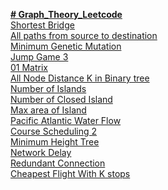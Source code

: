 <a href="https://leetcode.com/studyplan/graph-theory/"> **# Graph_Theory_Leetcode** </a><br>
<a href="https://leetcode.com/problems/shortest-bridge/description/?envType=study-plan-v2&envId=graph-theory"> Shortest Bridge</a> <br>
<a href="https://leetcode.com/problems/all-paths-from-source-to-target/description/?envType=study-plan-v2&envId=graph-theory">All paths from source to destination</a><br>
<a href="https://leetcode.com/problems/minimum-genetic-mutation/description/?envType=study-plan-v2&envId=graph-theory">Minimum Genetic Mutation</a><br>
<a href="https://leetcode.com/problems/jump-game-iii/description/?envType=study-plan-v2&envId=graph-theory">Jump Game 3</a><br>
<a href="https://leetcode.com/problems/01-matrix/description/?envType=study-plan-v2&envId=graph-theory">01 Matrix</a><br>
<a href="https://leetcode.com/problems/all-nodes-distance-k-in-binary-tree/description/?envType=study-plan-v2&envId=graph-theory">All Node Distance K in Binary tree</a><br>
<a href="https://leetcode.com/problems/number-of-islands/description/?envType=study-plan-v2&envId=graph-theory">Number of Islands</a><br>
<a href="https://leetcode.com/problems/number-of-closed-islands/description/?envType=study-plan-v2&envId=graph-theory">Number of Closed Island</a><br>
<a href="https://leetcode.com/problems/max-area-of-island/description/?envType=study-plan-v2&envId=graph-theory">Max area of Island</a><br>
<a href="https://leetcode.com/problems/pacific-atlantic-water-flow/description/?envType=study-plan-v2&envId=graph-theory">Pacific Atlantic Water Flow</a><br>
<a href="https://leetcode.com/problems/course-schedule-ii/description/?envType=problem-list-v2&envId=graph">Course Scheduling 2</a></br>
<a href="https://leetcode.com/problems/minimum-height-trees/description/?envType=problem-list-v2&envId=graph"> Minimum Height Tree</a><br>
<a href="https://leetcode.com/problems/network-delay-time/description/?envType=problem-list-v2&envId=graph"> Network Delay</a><br>
<a href="https://leetcode.com/problems/redundant-connection/description/?envType=problem-list-v2&envId=graph">Redundant Connection</a><br>
<a href="https://leetcode.com/problems/cheapest-flights-within-k-stops/description/?envType=problem-list-v2&envId=graph"> Cheapest Flight With K stops</a><br>
<a href=""> </a><br>
<a href=""> </a><br>
<a href=""> </a><br>
<a href=""> </a><br>
<a href=""> </a><br>
<a href=""> </a><br>
<a href=""> </a><br>
<a href=""> </a><br>
<a href=""> </a><br>
<a href=""> </a><br>
<a href=""> </a><br>
<a href=""> </a><br>
<a href=""> </a><br>
<a href=""> </a><br>
<a href=""> </a><br>
<a href=""> </a><br>
<a href=""> </a><br>
<a href=""> </a><br>

